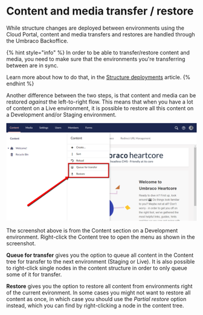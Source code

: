 # Content and media transfer / restore

While structure changes are deployed between environments using the Cloud Portal, content and media transfers and restores are handled through the Umbraco Backoffice.

{% hint style="info" %}
In order to be able to transfer/restore content and media, you need to make sure that the environments you're transferring between are in sync.

Learn more about how to do that, in the [Structure deployments](structure-deployment.md) article.
{% endhint %}

Another difference between the two steps, is that content and media can be restored _against_ the left-to-right flow. This means that when you have a lot of content on a Live environment, it is possible to restore all this content on a Development and/or Staging environment.

![Queue for transfer and restore](images/transfer-and-restore.png)

The screenshot above is from the Content section on a Development environment. Right-click the Content tree to open the menu as shown in the screenshot.

**Queue for transfer** gives you the option to queue all content in the Content tree for transfer to the next environment (Staging or Live). It is also possible to right-click single nodes in the content structure in order to only queue some of it for transfer.

**Restore** gives you the option to restore all content from environments right of the current evironment. In some cases you might not want to restore all content as once, in which case you should use the _Partial restore_ option instead, which you can find by right-clicking a node in the content tree.
